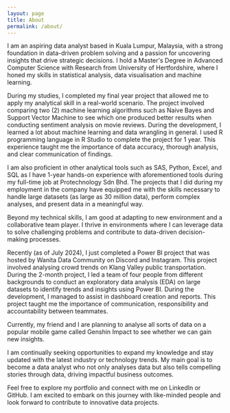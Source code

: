 ```yaml
---
layout: page
title: About
permalink: /about/
---
```


I am an aspiring data analyst based in Kuala Lumpur, Malaysia, with a strong foundation in data-driven problem solving and a passion for uncovering insights that drive strategic decisions. I hold a Master's Degree in Advanced Computer Science with Research from University of Hertfordshire, where I honed my skills in statistical analysis, data visualisation and machine learning. 

During my studies, I completed my final year project that allowed me to apply my analytical skill in a real-world scenario. The project involved comparing two (2) machine learning algorithms such as Naive Bayes and Support Vector Machine to see which one produced better results when conducting sentiment analysis on movie reviews. During the development, I learned a lot about machine learning and data wrangling in general. I used R programming language in R Studio to complete the project for 1 year. This experience taught me the importance of data accuracy, thorough analysis, and clear communication of findings.

I am also proficient in other analytical tools such as SAS, Python, Excel, and SQL as I have 1-year hands-on experience with aforementioned tools during my full-time job at Protechnology Sdn Bhd. The projects that I did during my employment in the company have equipped me with the skills necessary to handle large datasets (as large as 30 million data), perform complex analyses, and present data in a meaningful way.

Beyond my technical skills, I am good at adapting to new environment and a collaborative team player. I thrive in environments where I can leverage data to solve challenging problems and contribute to data-driven decision-making processes. 

Recently (as of July 2024), I just completed a Power BI project that was hosted by Wanita Data Community on Discord and Instagram. This project involved analysing crowd trends on Klang Valley public transportation. During the 2-month project, I led a team of four people from different backgrounds to conduct an exploratory data analysis (EDA) on large datasets to identify trends and insights using Power BI. During the development, I managed to assist in dashboard creation and reports. This project taught me the importance of communication, responsibility and accountability between teammates. 

Currently, my friend and I are planning to analyse all sorts of data on a popular mobile game called Genshin Impact to see whether we can gain new insights.  

I am continually seeking opportunities to expand my knowledge and stay updated with the latest industry or technology trends. My main goal is to become a data analyst who not only analyses data but also tells compelling stories through data, driving impactful business outcomes. 

Feel free to explore my portfolio and connect with me on LinkedIn or GitHub. I am excited to embark on this journey with like-minded people and look forward to contribute to innovative data projects. 


